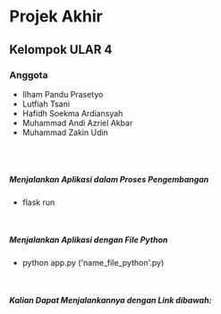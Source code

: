 # Projek Akhir 

## Kelompok ULAR 4

### Anggota
- Ilham Pandu Prasetyo
- Lutfiah Tsani
- Hafidh Soekma Ardiansyah
- Muhammad Andi Azriel Akbar
- Muhammad Zakin Udin

<br>
<br>

##### Menjalankan Aplikasi dalam Proses Pengembangan
- flask run

<br>

##### Menjalankan Aplikasi dengan File Python
- python app.py ('name_file_python'.py)

<br>

##### Kalian Dapat Menjalankannya dengan Link dibawah:



